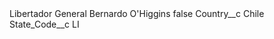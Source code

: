 <?xml version="1.0" encoding="UTF-8"?>
<CustomMetadata xmlns="http://soap.sforce.com/2006/04/metadata" xmlns:xsi="http://www.w3.org/2001/XMLSchema-instance" xmlns:xsd="http://www.w3.org/2001/XMLSchema">
    <label>Libertador General Bernardo O&apos;Higgins</label>
    <protected>false</protected>
    <values>
        <field>Country__c</field>
        <value xsi:type="xsd:string">Chile</value>
    </values>
    <values>
        <field>State_Code__c</field>
        <value xsi:type="xsd:string">LI</value>
    </values>
</CustomMetadata>
